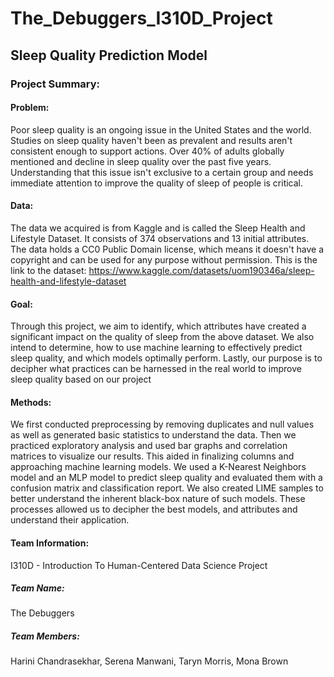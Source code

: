 # The_Debuggers_I310D_Project

## Sleep Quality Prediction Model

### Project Summary: 

#### Problem: 
Poor sleep quality is an ongoing issue in the United States and the world. Studies on sleep quality haven't been as prevalent and results aren't consistent enough to support actions. Over 40% of adults globally mentioned and decline in sleep quality over the past five years. Understanding that this issue isn't exclusive to a certain group and needs immediate attention to improve the quality of sleep of people is critical.

#### Data: 
The data we acquired is from Kaggle and is called the Sleep Health and Lifestyle Dataset. It consists of 374 observations and 13 initial attributes. The data holds a CC0 Public Domain license, which means it doesn't have a copyright and can be used for any purpose without permission. This is the link to the dataset: https://www.kaggle.com/datasets/uom190346a/sleep-health-and-lifestyle-dataset


#### Goal: 
Through this project, we aim to identify, which attributes have created a significant impact on the quality of sleep from the above dataset. We also intend to determine, how to use machine learning to effectively predict sleep quality, and which models optimally perform. Lastly, our purpose is to decipher what practices can be harnessed in the real world to improve sleep quality based on our project

#### Methods:
We first conducted preprocessing by removing duplicates and null values as well as generated basic statistics to understand the data. Then we practiced exploratory analysis and used bar graphs and correlation matrices to visualize our results. This aided in finalizing columns and approaching machine learning models. We used a K-Nearest Neighbors model and an MLP model to predict sleep quality and evaluated them with a confusion matrix and classification report. We also created LIME samples to better understand the inherent black-box nature of such models. These processes allowed us to decipher the best models, and attributes and understand their application.

#### Team Information:

I310D - Introduction To Human-Centered Data Science Project

##### Team Name: 
The Debuggers

##### Team Members: 
Harini Chandrasekhar, Serena Manwani, Taryn Morris, Mona Brown
